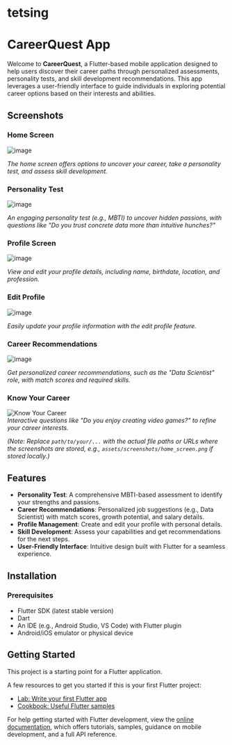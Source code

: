 # tetsing
# CareerQuest App

Welcome to **CareerQuest**, a Flutter-based mobile application designed to help users discover their career paths through personalized assessments, personality tests, and skill development recommendations. This app leverages a user-friendly interface to guide individuals in exploring potential career options based on their interests and abilities.

## Screenshots

### Home Screen
![image](https://github.com/user-attachments/assets/ceccc546-04f7-4117-b539-9cc90687559e)

*The home screen offers options to uncover your career, take a personality test, and assess skill development.*

### Personality Test
![image](https://github.com/user-attachments/assets/239de707-a835-43d3-b361-51ac18705be4)

*An engaging personality test (e.g., MBTI) to uncover hidden passions, with questions like "Do you trust concrete data more than intuitive hunches?"*

### Profile Screen
![image](https://github.com/user-attachments/assets/7e65ef54-4a91-42f2-9523-7f50269f17e4)

*View and edit your profile details, including name, birthdate, location, and profession.*

### Edit Profile
![image](https://github.com/user-attachments/assets/097293a8-13d1-4edb-8742-5a56f7a6aed6)

*Easily update your profile information with the edit profile feature.*

### Career Recommendations
![image](https://github.com/user-attachments/assets/bf26834e-6758-4c28-aac0-a7576231f9d0)

*Get personalized career recommendations, such as the "Data Scientist" role, with match scores and required skills.*

### Know Your Career
![Know Your Career](path/to/your/know_your_career.png)  
*Interactive questions like "Do you enjoy creating video games?" to refine your career interests.*

*(Note: Replace `path/to/your/...` with the actual file paths or URLs where the screenshots are stored, e.g., `assets/screenshots/home_screen.png` if stored locally.)*

## Features
- **Personality Test**: A comprehensive MBTI-based assessment to identify your strengths and passions.
- **Career Recommendations**: Personalized job suggestions (e.g., Data Scientist) with match scores, growth potential, and salary details.
- **Profile Management**: Create and edit your profile with personal details.
- **Skill Development**: Assess your capabilities and get recommendations for the next steps.
- **User-Friendly Interface**: Intuitive design built with Flutter for a seamless experience.

## Installation

### Prerequisites
- Flutter SDK (latest stable version)
- Dart
- An IDE (e.g., Android Studio, VS Code) with Flutter plugin
- Android/iOS emulator or physical device



## Getting Started

This project is a starting point for a Flutter application.

A few resources to get you started if this is your first Flutter project:

- [Lab: Write your first Flutter app](https://docs.flutter.dev/get-started/codelab)
- [Cookbook: Useful Flutter samples](https://docs.flutter.dev/cookbook)

For help getting started with Flutter development, view the
[online documentation](https://docs.flutter.dev/), which offers tutorials,
samples, guidance on mobile development, and a full API reference.
